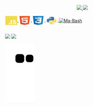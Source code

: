 <div align="center">
  <a href="https://github.com/MarceloBrazolim">
  <img height="180em" src="https://github-readme-stats.vercel.app/api?username=MarceloBrazolim&show_icons=true&theme=radical&include_all_commits=true&count_private=true"/>
  <img height="180em" src="https://github-readme-stats.vercel.app/api/top-langs/?username=MarceloBrazolim&layout=compact&langs_count=7&theme=radical"/>
</div>
<div style="display: inline_block"><br>
  <img align="center" alt="Ma-Js" height="30" width="40" src="https://raw.githubusercontent.com/devicons/devicon/master/icons/javascript/javascript-plain.svg">
  <img align="center" alt="Ma-HTML" height="30" width="40" src="https://raw.githubusercontent.com/devicons/devicon/master/icons/html5/html5-original.svg">
  <img align="center" alt="Ma-CSS" height="30" width="40" src="https://raw.githubusercontent.com/devicons/devicon/master/icons/css3/css3-original.svg">
  <img align="center" alt="Ma-Python" height="30" width="40" src="https://raw.githubusercontent.com/devicons/devicon/master/icons/python/python-original.svg">
  <img align="center" alt="Ma-Bash" height="30" width="40" src="https://cdn.jsdelivr.net/gh/devicons/devicon/icons/bash/bash-plain.svg"/>
  <!--<img align="right" alt="Ma-pic" height="150" style="border-radius:50px;" src="?width=676&height=676">-->
</div>

  ##

<div>
   <a href="https://discord.gg/YE2s8WqhAw" target="_blank"><img src="https://img.shields.io/badge/Discord-7289DA?style=for-the-badge&logo=discord&logoColor=white" target="_blank"></a>
  <a href = "mailto:marcelobrazolim@gmail.com"><img src="https://img.shields.io/badge/-Gmail-%23333?style=for-the-badge&logo=gmail&logoColor=white" target="_blank"></a>
</div>
  
  ![Snake animation](https://github.com/MarceloBrazolim/MarceloBrazolim/blob/output/github-contribution-grid-snake.svg)
